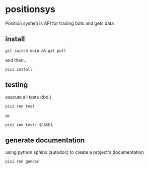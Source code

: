 # positionsys
Position system is API for trading bots and gets data

## install 

```
git switch main && git pull
```
and then..
```
pixi install 
```

## testing 
execute all tests (tbd.)
```
pixi run test
```
or 
```
pixi run test::$CASE$
```

## generate documentation

using python sphinx (autodoc) to create a project's documentation

```
pixi run gendoc
```


